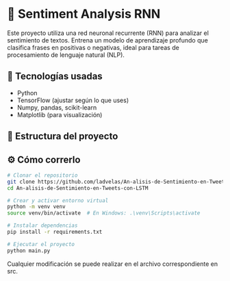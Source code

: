 # 🧠 Sentiment Analysis RNN

Este proyecto utiliza una red neuronal recurrente (RNN) para analizar el sentimiento de textos. Entrena un modelo de aprendizaje profundo que clasifica frases en positivas o negativas, ideal para tareas de procesamiento de lenguaje natural (NLP).

## 🚀 Tecnologías usadas

- Python
- TensorFlow (ajustar según lo que uses)
- Numpy, pandas, scikit-learn
- Matplotlib (para visualización)

## 📂 Estructura del proyecto


## ⚙️ Cómo correrlo

```bash
# Clonar el repositorio
git clone https://github.com/ladvelas/An-alisis-de-Sentimiento-en-Tweets-con-LSTM.git
cd An-alisis-de-Sentimiento-en-Tweets-con-LSTM
```

```bash
# Crear y activar entorno virtual
python -m venv venv
source venv/bin/activate  # En Windows: .\venv\Scripts\activate
```


```bash
# Instalar dependencias
pip install -r requirements.txt
```

```bash
# Ejecutar el proyecto
python main.py
```

Cualquier modificación se puede realizar en el archivo correspondiente en src.


